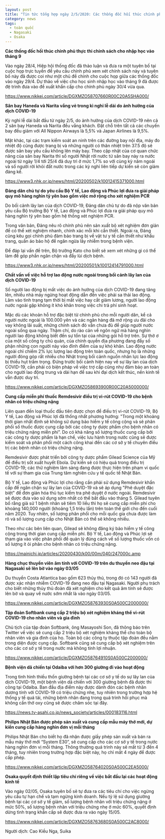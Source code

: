 ```yaml
---
layout: post
title: "Tin tức tổng hợp ngày 2/5/2020: Các thống đốc hối thúc chính phủ thực thi chính sách cho nhập học vào tháng 9"
category: news
tags: 
  - toàn quốc
  - Nagasaki
  - Osaka
---
```

**Các thống đốc hối thúc chính phủ thực thi chính sách cho nhập học vào tháng 9**

Vào ngày 28/4, Hiệp hội thống đốc đã thảo luận và đưa ra một tuyên bố tại cuộc họp trực tuyến để yêu cầu chính phủ xem xét chính sách này và tuyên bố này đã được coi như một chủ đề chính cho cuộc họp giữa các thống đốc vào ngày 29/4. Dự thảo về việc cho học sinh nhập học vào tháng 9 đã được đệ trình đưa vào đề xuất khẩn cấp cho chính phủ ngày 30/4 vừa qua. 

<https://www.nikkei.com/article/DGXMZO58707660R00C20A5SHA000/>

**Sân bay Haneda và Narita vắng vẻ trong kì nghỉ lễ dài do ảnh hưởng của dịch COVID-19**

Kỳ nghỉ lễ dài bắt đầu từ ngày 2/5, do ảnh hưởng của dịch COVID-19 nên cả 2 sân bay Haneda và Narita đều vắng khách. Đặt chỗ trên tất cả các chuyến bay đều giảm với All Nippon Airways là 5,5% và Japan Airlines là 9,5%.

Mặt khác, tại các trạm kiểm soát an ninh trên các đường bay nội địa, máy đo nhiệt độ cũng được trang bị và những người có thân nhiệt trên 37.5 độ sẽ được sân bay yêu cầu không lên máy bay. Theo cập nhật của cơ quan chức năng của sân bay Narita thì số người Nhật rời nước từ sân bay này ra nước ngoài từ ngày 1/4 tới 25/4 đã duy trì ở mức 1,7% so với cùng kỳ năm ngoái và số người rời khỏi đất nước trong các kỳ nghỉ liên tiếp dự kiến sẽ còn giảm đáng kể.

<https://www3.nhk.or.jp/news/html/20200502/k10012415371000.html>

**Đảng dân chủ tự do yêu cầu Bộ Y tế, Lao động và Phúc lợi đưa ra giải pháp quy mô hàng nghìn tỷ yên bao gồm việc mở rộng cho xét nghiệm PCR**

Do bối cảnh lây lan của dịch COVID-19, Đảng dân chủ tự do đã nộp văn bản yêu cầu Bộ trưởng Bộ Y tế, Lao động và Phúc lợi đưa ra giải pháp quy mô hàng nghìn tỷ yên bao gồm hệ thống xét nghiệm PCR. 

Trong văn bản, Đảng nêu rõ chính phủ nên sản xuất bộ xét nghiệm đơn giản để có thể xét nghiệm nhanh, chính xác mỗi khi cần thiết. Ngoài ra, Đảng cũng kêu gọi chính phủ đảm bảo trang bị về vật tư y tế cần thiết như khẩu trang, quần áo bảo hộ để ngăn ngừa lây nhiễm trong bệnh viện.

Để đáp lại vấn đề trên, Bộ trưởng Kato cho biết sẽ xem xét những gì có thể làm để góp phần ngăn chặn và đẩy lùi dịch bệnh.

<https://www3.nhk.or.jp/news/html/20200501/k10012414791000.html>

**Chất vấn về việc hỗ trợ lao động nước ngoài trong bối cảnh lây lan của dịch COVID-19**

Số người lao động bị mất việc do ảnh hưởng của dịch COVID-19 đang tăng lên, nhiều nhà máy ngừng hoạt động dẫn đến việc phải sa thải lao động. Lâm vào tình trạng tạm thời bị mất việc hay cắt giảm lương, người lao động nước ngoài gặp không ít khó khăn trong việc chi trả phí sinh hoạt.

Mặc dù các khoản hỗ trợ đặc biệt từ chính phủ cho mỗi người dân, kể cả người nước ngoài là 100.000 yên và các ngân hàng đã mở rộng ưu đãi cho vay không lãi suất, những chính sách đó vẫn chưa đủ để giúp người nước ngoài sống qua ngày. Thậm chí, do rào cản về ngôn ngữ mà hàng nghìn người lao động không biết đến sự tồn tại của những gói hỗ trợ trên. Sự thờ ơ của một số công ty chủ quản, của chính quyền địa phương đang đẩy số phận những con người này vào đỉnh điểm của sự khó khăn. Lao động nước ngoài chỉ chiếm 2% lực lượng lao động trên toàn quốc, nhưng họ là những người đóng góp rất nhiều cho Nhật trong bối cảnh nguồn nhân lực lao động bị thiếu hụt trầm trọng. Đứng trước bối cảnh hiện nay về sự lây lan của dịch COVID-19, cần phải có biện pháp về việc trợ cấp cũng như đảm bảo an toàn cho người lao động trung và dài hạn để sau khi đại dịch kết thúc, nền kinh tế vẫn được duy trì. 

<https://www.nikkei.com/article/DGXMZO58693900R00C20A5000000/>

**Cung cấp miễn phí thuốc Remdesivir điều trị vi-rút COVID-19 cho bệnh nhân có triệu chứng nặng**

Liên quan đến loại thuốc đầu tiên được chọn để điều trị vi-rút COVID-19, Bộ Y tế, Lao động và Phúc lợi đã thống nhất phương hướng: "Trong một khoảng thời gian nhất định sẽ không sử dụng bảo hiểm y tế công cộng và sẽ phân phối số thuốc được cung cấp bởi các công ty dược phẩm cho bệnh nhân có triệu chứng nặng miễn phí”. Do có khả năng số lượng thuốc cung cấp bởi các công ty dược phẩm là hạn chế, việc lưu hành trong nước cũng sẽ được kiểm soát và phân phối một cách công khai đến các cơ sở y tế chuyên điều trị các bệnh nhân có triệu chứng nặng.

Remdesivir được phát triển bởi công ty dược phẩm Gilead Science của Mỹ để điều trị sốt xuất huyết Ebola. Dự kiến ​​sẽ có hiệu quả trong điều trị COVID-19; các thử nghiệm lâm sàng đang được thực hiện trên phạm vi quốc tế với sự tham gia của Trung tâm nghiên cứu y tế quốc tế Nhật Bản.

Bộ Y tế, Lao động và Phúc lợi cho rằng cần phải sử dụng Remdesivir khẩn cấp để ngăn chặn sự lây lan của COVID-19 và sẽ áp dụng "Phê duyệt đặc biệt" để đơn giản hóa thủ tục kiểm tra phê duyệt ở nước ngoài. Remdesivir sẽ được đưa vào sử dụng sớm nhất có thể bắt đầu vào tháng 5. Gilead tuyên bố rằng giả sử 1 bệnh nhân sẽ tiêm 10 liều thì họ sẽ cung cấp miễn phí cho khoảng 140,000 người (khoảng 1,5 triệu lần) trên toàn thế giới cho đến cuối năm 2020. Tuy nhiên, số lượng phân phối cho mỗi quốc gia chưa được làm rõ và số lượng cung cấp cho Nhật Bản có thể sẽ không nhiều. 

Theo như các bên liên quan, Gilead sẽ không đăng ký bảo hiểm y tế công cộng trong thời gian cung cấp miễn phí. Bộ Y tế, Lao động và Phúc lợi sẽ tham gia vào việc phân phối để quản lý đúng cách về số lượng thuốc vốn có số lượng ít ỏi phân cho bệnh nhân có triệu chứng nặng.

<https://mainichi.jp/articles/20200430/k00/00m/040/247000c.amp>

**Hàng chục thuyền viên âm tính với COVID-19 trên du thuyền neo đậu tại Nagasaki sẽ lên bờ vào ngày 03/05**

Du thuyền Costa Atlantica bao gồm 623 thủy thủ, trong đó có 143 người đã được xác nhận nhiễm COVID-19 đang neo đậu tại Nagasaki. Người phụ trách cho biết những thủy thủ đoàn đã xét nghiệm cho kết quả âm tính sẽ được lên bờ và quay về nước sớm nhất là vào ngày 03/05.

<https://www.nikkei.com/article/DGXMZO58763930S0A500C2000000/>

**Tập đoàn Softbank cung cấp 2 triệu bộ xét nghiệm kháng thể vi-rút COVID-19 cho nhân viên và gia đình**

Chủ tịch của tập đoàn Softbank, ông Masayoshi Son, đã thông báo trên Twitter về việc sẽ cung cấp 2 triệu bộ xét nghiệm kháng thể cho toàn bộ nhân viên và gia đình của họ. Toàn bộ các công ty thuộc tập đoàn đều nằm trong diện được cung cấp. Softbank cũng sẽ cung cấp bộ xét nghiệm trên cho các cơ sở y tế trong nước mà không tính lợi nhuận.

<https://www.nikkei.com/article/DGXMZO58764910S0A500C2000000/>

**Bệnh viện dã chiến tại Odaiba với hơn 300 giường đi vào hoạt động**

Trong tình hình thiếu thốn giường bệnh tại các cơ sở y tế do sự lây lan của dịch COVID-19, một bệnh viện dã chiến với 300 giường bệnh đã được thi công tại Odaiba. Ban đầu địa điểm này được dành đón các bệnh nhân dương tính với COVID-19 có triệu chứng nhẹ, tuy nhiên trong trường hợp hệ thống y tế quá tải, những bệnh nhân đang trong quá trình hồi phục mà không cần thở oxy cũng sẽ được chăm sóc tại đây.

<https://news.tv-asahi.co.jp/news_society/articles/000183116.html>

**Philips Nhật Bản được phép sản xuất và cung cấp mẫu máy thở mới, dự kiến cung cấp hàng nghìn đơn vị mỗi tháng**

Philips Nhật Bản cho biết họ đã nhận được giấy phép sản xuất và bán ra mẫu máy thở mới “System E30”, sẽ cung cấp cho các cơ sở y tế trong nước hàng nghìn đơn vị mỗi tháng. Thông thường quá trình này sẽ mất từ 3 đến 4 tháng, tuy nhiên trong trường hợp đặc biệt này, họ chỉ mất 4 ngày để được cấp phép. 

<https://www.nikkei.com/article/DGXMZO58764020S0A500C2EA5000/>

**Osaka quyết định thiết lập tiêu chí riêng về việc bắt đầu lại các hoạt động kinh tế**

Vào ngày 02/05, Osaka tuyên bố sẽ tự đưa ra các tiêu chí cho việc ngừng yêu cầu tự hạn chế và tạm ngừng kinh doanh. Nếu tỷ lệ sử dụng giường bệnh tại các cơ sở y tế giảm, số lượng bệnh nhân với triệu chứng nặng ở mức 50%, số lượng bệnh nhân với triệu chứng nhẹ ở mức 60%, quyết định dừng tình trạng khẩn cấp sẽ được đưa ra vào ngày 15/05.

<https://www.nikkei.com/article/DGXMZO58763680S0A500C2AC8000/>

Người dịch: Cao Kiều Nga, Suika

